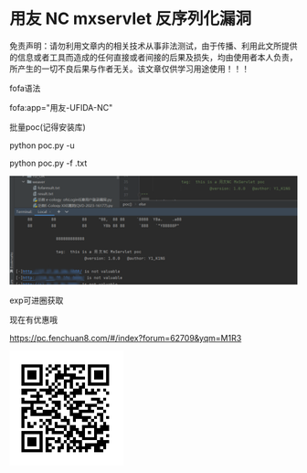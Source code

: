 # 用友 NC mxservlet 反序列化漏洞

免责声明：请勿利用文章内的相关技术从事非法测试，由于传播、利用此文所提供的信息或者工具而造成的任何直接或者间接的后果及损失，均由使用者本人负责，所产生的一切不良后果与作者无关。该文章仅供学习用途使用！！！

fofa语法

fofa:app="用友-UFIDA-NC"







批量poc(记得安装库)

python poc.py -u 



python poc.py -f  .txt

![image-20231225211647123](assets/image-20231225211647123.png)

exp可进圈获取

现在有优惠哦

https://pc.fenchuan8.com/#/index?forum=62709&yqm=M1R3



![image-20231225211841367](assets/image-20231225211841367.png)

